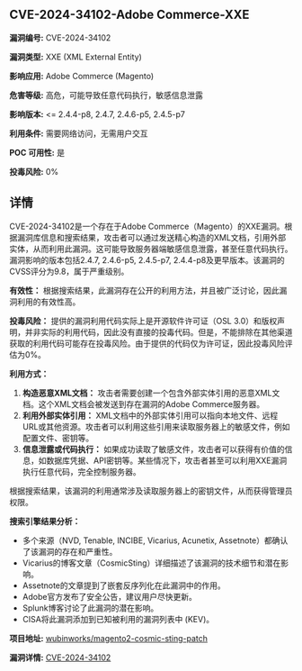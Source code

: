 ## CVE-2024-34102-Adobe Commerce-XXE

**漏洞编号:** CVE-2024-34102

**漏洞类型:** XXE (XML External Entity)

**影响应用:** Adobe Commerce (Magento)

**危害等级:** 高危，可能导致任意代码执行，敏感信息泄露

**影响版本:** <= 2.4.4-p8, 2.4.7, 2.4.6-p5, 2.4.5-p7

**利用条件:** 需要网络访问，无需用户交互

**POC 可用性:** 是

**投毒风险:** 0%

## 详情

CVE-2024-34102是一个存在于Adobe Commerce（Magento）的XXE漏洞。根据漏洞库信息和搜索结果，攻击者可以通过发送精心构造的XML文档，引用外部实体，从而利用此漏洞。这可能导致服务器端敏感信息泄露，甚至任意代码执行。漏洞影响的版本包括2.4.7, 2.4.6-p5, 2.4.5-p7, 2.4.4-p8及更早版本。该漏洞的CVSS评分为9.8，属于严重级别。

**有效性：** 根据搜索结果，此漏洞存在公开的利用方法，并且被广泛讨论，因此漏洞利用的有效性高。

**投毒风险：** 提供的漏洞利用代码实际上是开源软件许可证（OSL 3.0）和版权声明，并非实际的利用代码，因此没有直接的投毒代码。但是，不能排除在其他渠道获取的利用代码可能存在投毒风险。由于提供的代码仅为许可证，因此投毒风险评估为0%。

**利用方式：**

1.  **构造恶意XML文档：** 攻击者需要创建一个包含外部实体引用的恶意XML文档。这个XML文档会被发送到存在漏洞的Adobe Commerce服务器。
2.  **利用外部实体引用：** XML文档中的外部实体引用可以指向本地文件、远程URL或其他资源。攻击者可以利用这些引用来读取服务器上的敏感文件，例如配置文件、密钥等。
3.  **信息泄露或代码执行：** 如果成功读取了敏感文件，攻击者可以获得有价值的信息，如数据库凭据、API密钥等。某些情况下，攻击者甚至可以利用XXE漏洞执行任意代码，完全控制服务器。

根据搜索结果，该漏洞的利用通常涉及读取服务器上的密钥文件，从而获得管理员权限。

**搜索引擎结果分析：**

*   多个来源（NVD, Tenable, INCIBE, Vicarius, Acunetix, Assetnote）都确认了该漏洞的存在和严重性。
*   Vicarius的博客文章（CosmicSting）详细描述了该漏洞的技术细节和潜在影响。
*   Assetnote的文章提到了嵌套反序列化在此漏洞中的作用。
*   Adobe官方发布了安全公告，建议用户尽快更新。
*   Splunk博客讨论了此漏洞的潜在影响。
*   CISA将此漏洞添加到已知被利用的漏洞列表中 (KEV)。

**项目地址:** [wubinworks/magento2-cosmic-sting-patch](https://github.com/wubinworks/magento2-cosmic-sting-patch)

**漏洞详情:** [CVE-2024-34102](https://nvd.nist.gov/vuln/detail/CVE-2024-34102)